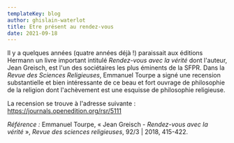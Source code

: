 ```yaml
---
templateKey: blog
author: ghislain-waterlot
title: Etre présent au rendez-vous
date: 2021-09-18
---
```

Il y a quelques années (quatre années déjà !) paraissait aux éditions Hermann un livre important intitulé *Rendez-vous avec la vérité* dont l'auteur, Jean Greisch, est l'un des sociétaires les plus éminents de la SFPR. Dans la *Revue des Sciences Religieuses*, Emmanuel Tourpe a signé une recension substantielle et bien intéressante de ce beau et fort ouvrage de philosophie de la religion dont l'achèvement est une esquisse de philosophie religieuse.

La recension se trouve à l'adresse suivante : https://journals.openedition.org/rsr/5111

*Référence :* Emmanuel Tourpe, « Jean Greisch - *Rendez-vous avec la vérité* », *Revue des sciences religieuses*, 92/3 | 2018, 415-422.